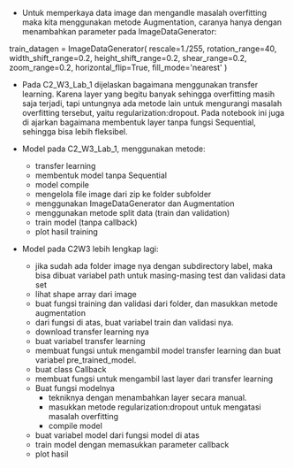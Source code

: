 - Untuk memperkaya data image dan mengandle masalah overfitting maka kita menggunakan metode Augmentation, caranya hanya dengan menambahkan parameter pada ImageDataGenerator:

train_datagen = ImageDataGenerator(
    rescale=1./255,
    rotation_range=40,
    width_shift_range=0.2,
    height_shift_range=0.2,
    shear_range=0.2,
    zoom_range=0.2,
    horizontal_flip=True,
    fill_mode='nearest'
)

- Pada C2_W3_Lab_1 dijelaskan bagaimana menggunakan transfer learning. Karena layer yang begitu banyak sehingga overfitting masih saja terjadi, tapi untungnya ada metode lain untuk mengurangi masalah overfitting tersebut, yaitu regularization:dropout. Pada notebook ini juga di ajarkan bagaimana membentuk layer tanpa fungsi Sequential, sehingga bisa lebih fleksibel.

- Model pada C2_W3_Lab_1, menggunakan metode:
    - transfer learning
    - membentuk model tanpa Sequential
    - model compile
    - mengelola file image dari zip ke folder subfolder
    - menggunakan ImageDataGenerator dan Augmentation
    - menggunakan metode split data (train dan validation)
    - train model (tanpa callback)
    - plot hasil training


- Model pada C2W3 lebih lengkap lagi:
    - jika sudah ada folder image nya dengan subdirectory label, maka bisa dibuat variabel path untuk masing-masing test dan validasi data set
    - lihat shape array dari image
    - buat fungsi training dan validasi dari folder, dan masukkan metode augmentation
    - dari fungsi di atas, buat variabel train dan validasi nya.
    - download transfer learning nya
    - buat variabel transfer learning
    - membuat fungsi untuk mengambil model transfer learning dan buat variabel pre_trained_model.
    - buat class Callback
    - membuat fungsi untuk mengambil last layer dari transfer learning
    - Buat fungsi modelnya
        - tekniknya dengan menambahkan layer secara manual.
        - masukkan metode regularization:dropout untuk mengatasi masalah overfitting
        - compile model
    - buat variabel model dari fungsi model di atas
    - train model dengan memasukkan parameter callback
    - plot hasil
    

